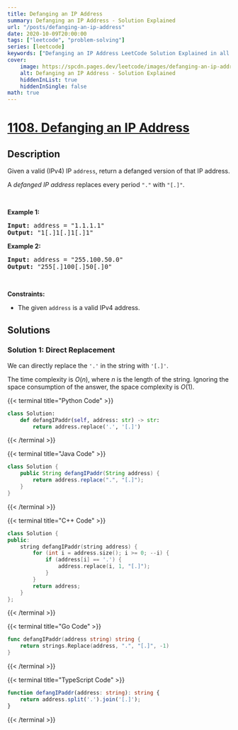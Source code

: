 ```yaml
---
title: Defanging an IP Address
summary: Defanging an IP Address - Solution Explained
url: "/posts/defanging-an-ip-address"
date: 2020-10-09T20:00:00
tags: ["leetcode", "problem-solving"]
series: [leetcode]
keywords: ["Defanging an IP Address LeetCode Solution Explained in all languages", "1108", "leetcode question 1108", "Defanging an IP Address", "LeetCode", "leetcode solution in Python3 C++ Java Go PHP Ruby Swift TypeScript Rust C# JavaScript C", "GeeksforGeeks", "InterviewBit", "Coding Ninjas", "HackerRank", "HackerEarth", "CodeChef", "TopCoder", "AlgoExpert", "freeCodeCamp", "Codeforces", "GitHub", "AtCoder", "Samir Paul"]
cover:
    image: https://spcdn.pages.dev/leetcode/images/defanging-an-ip-address.webp
    alt: Defanging an IP Address - Solution Explained
    hiddenInList: true
    hiddenInSingle: false
math: true
---
```



# [1108. Defanging an IP Address](https://leetcode.com/problems/defanging-an-ip-address)


## Description

<p>Given a valid (IPv4) IP <code>address</code>, return a defanged version of that IP address.</p>

<p>A <em>defanged&nbsp;IP address</em>&nbsp;replaces every period <code>&quot;.&quot;</code> with <code>&quot;[.]&quot;</code>.</p>

<p>&nbsp;</p>
<p><strong class="example">Example 1:</strong></p>
<pre><strong>Input:</strong> address = "1.1.1.1"
<strong>Output:</strong> "1[.]1[.]1[.]1"
</pre><p><strong class="example">Example 2:</strong></p>
<pre><strong>Input:</strong> address = "255.100.50.0"
<strong>Output:</strong> "255[.]100[.]50[.]0"
</pre>
<p>&nbsp;</p>
<p><strong>Constraints:</strong></p>

<ul>
	<li>The given <code>address</code> is a valid IPv4 address.</li>
</ul>

## Solutions

### Solution 1: Direct Replacement

We can directly replace the `'.'` in the string with `'[.]'`.

The time complexity is $O(n)$, where $n$ is the length of the string. Ignoring the space consumption of the answer, the space complexity is $O(1)$.

<!-- tabs:start -->

{{< terminal title="Python Code" >}}
```python
class Solution:
    def defangIPaddr(self, address: str) -> str:
        return address.replace('.', '[.]')
```
{{< /terminal >}}

{{< terminal title="Java Code" >}}
```java
class Solution {
    public String defangIPaddr(String address) {
        return address.replace(".", "[.]");
    }
}
```
{{< /terminal >}}

{{< terminal title="C++ Code" >}}
```cpp
class Solution {
public:
    string defangIPaddr(string address) {
        for (int i = address.size(); i >= 0; --i) {
            if (address[i] == '.') {
                address.replace(i, 1, "[.]");
            }
        }
        return address;
    }
};
```
{{< /terminal >}}

{{< terminal title="Go Code" >}}
```go
func defangIPaddr(address string) string {
	return strings.Replace(address, ".", "[.]", -1)
}
```
{{< /terminal >}}

{{< terminal title="TypeScript Code" >}}
```ts
function defangIPaddr(address: string): string {
    return address.split('.').join('[.]');
}
```
{{< /terminal >}}

<!-- tabs:end -->

<!-- end -->
